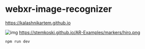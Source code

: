 # webxr-image-recognizer

https://kalashnikartem.github.io

![img](https://stemkoski.github.io/AR-Examples/markers/hiro.png)
https://stemkoski.github.io/AR-Examples/markers/hiro.png

```
npm run dev
```
